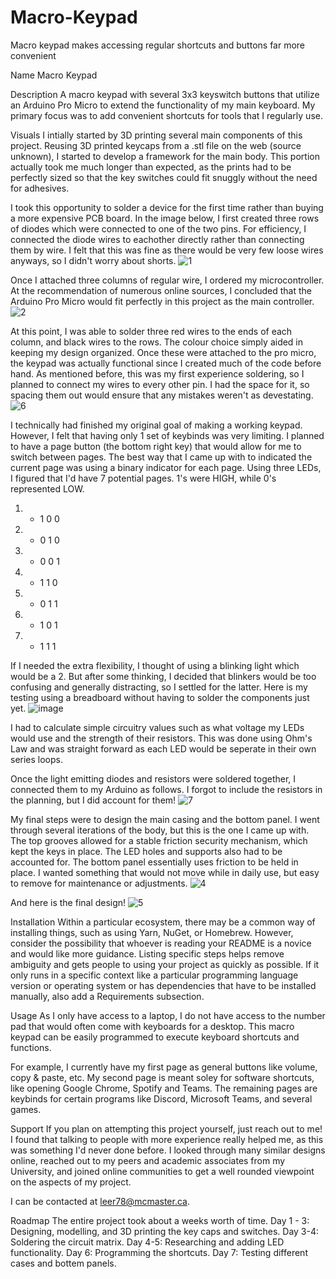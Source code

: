 # Macro-Keypad
Macro keypad makes accessing regular shortcuts and buttons far more convenient

Name
Macro Keypad

Description
A macro keypad with several 3x3 keyswitch buttons that utilize an Arduino Pro Micro to extend the functionality of my main keyboard. My primary focus was to add convenient shortcuts for tools that I regularly use.

Visuals
I intially started by 3D printing several main components of this project. Reusing 3D printed keycaps from a .stl file on the web (source unknown), I started to develop a framework for the main body. This portion actually took me much longer than expected, as the prints had to be perfectly sized so that the key switches could fit snuggly without the need for adhesives. 

I took this opportunity to solder a device for the first time rather than buying a more expensive PCB board. In the image below, I first created three rows of diodes which were connected to one of the two pins. For efficiency, I connected the diode wires to eachother directly rather than connecting them by wire. I felt that this was fine as there would be very few loose wires anyways, so I didn't worry about shorts. 
![1](https://user-images.githubusercontent.com/74937113/117227209-511dfa80-ade4-11eb-9c58-a4904fa6fd2f.jpg)

Once I attached three columns of regular wire, I ordered my microcontroller. At the recommendation of numerous online sources, I concluded that the Arduino Pro Micro would fit perfectly in this project as the main controller. 
![2](https://user-images.githubusercontent.com/74937113/117227218-5418eb00-ade4-11eb-9b0f-26ac4e0662a6.jpg)

At this point, I was able to solder three red wires to the ends of each column, and black wires to the rows. The colour choice simply aided in keeping my design organized. Once these were attached to the pro micro, the keypad was actually functional since I created much of the code before hand. As mentioned before, this was my first experience soldering, so I planned to connect my wires to every other pin. I had the space for it, so spacing them out would ensure that any mistakes weren't as devestating.
![6](https://user-images.githubusercontent.com/74937113/117228586-52045b80-ade7-11eb-9c25-480cad9e5223.png)

I technically had finished my original goal of making a working keypad. However, I felt that having only 1 set of keybinds was very limiting. I planned to have a page button (the bottom right key) that would allow for me to switch between pages. The best way that I came up with to indicated the current page was using a binary indicator for each page. Using three LEDs, I figured that I'd have 7 potential pages. 1's were HIGH, while 0's represented LOW.

1. - 1 0 0
2. - 0 1 0
3. - 0 0 1
4. - 1 1 0
5. - 0 1 1
6. - 1 0 1
7. - 1 1 1

If I needed the extra flexibility, I thought of using a blinking light which would be a 2. But after some thinking, I decided that blinkers would be too confusing and generally distracting, so I settled for the latter. Here is my testing using a breadboard without having to solder the components just yet. 
![image](https://user-images.githubusercontent.com/74937113/117229016-351c5800-ade8-11eb-89a5-3ab54b6ecccd.png)

I had to calculate simple circuitry values such as what voltage my LEDs would use and the strength of their resistors. This was done using Ohm's Law and was straight forward as each LED would be seperate in their own series loops. 

Once the light emitting diodes and resistors were soldered together, I connected them to my Arduino as follows. I forgot to include the resistors in the planning, but I did account for them!
![7](https://user-images.githubusercontent.com/74937113/117230265-b674ea00-adea-11eb-87af-e3fac6dc9452.png)

My final steps were to design the main casing and the bottom panel. I went through several iterations of the body, but this is the one I came up with. The top grooves allowed for a stable friction security mechanism, which kept the keys in place. The LED holes and supports also had to be accounted for. The bottom panel essentially uses friction to be held in place. I wanted something that would not move while in daily use, but easy to remove for maintenance or adjustments. 
![4](https://user-images.githubusercontent.com/74937113/117227234-58dd9f00-ade4-11eb-8b52-ad30677da713.png)

And here is the final design!
![5](https://user-images.githubusercontent.com/74937113/117227236-59763580-ade4-11eb-8d2a-2614964dda7d.jpg)


Installation
Within a particular ecosystem, there may be a common way of installing things, such as using Yarn, NuGet, or Homebrew. However, consider the possibility that whoever is reading your README is a novice and would like more guidance. Listing specific steps helps remove ambiguity and gets people to using your project as quickly as possible. If it only runs in a specific context like a particular programming language version or operating system or has dependencies that have to be installed manually, also add a Requirements subsection.

Usage
As I only have access to a laptop, I do not have access to the number pad that would often come with keyboards for a desktop. This macro keypad can be easily programmed to execute keyboard shortcuts and functions.

For example, I currently have my first page as general buttons like volume, copy & paste, etc. My second page is meant soley for software shortcuts, like opening Google Chrome, Spotify and Teams. The remaining pages are keybinds for certain programs like Discord, Microsoft Teams, and several games. 


Support
If you plan on attempting this project yourself, just reach out to me! I found that talking to people with more experience really helped me, as this was something I'd never done before. I looked through many similar designs online, reached out to my peers and academic associates from my University, and joined online communities to get a well rounded viewpoint on the aspects of my project.

I can be contacted at leer78@mcmaster.ca.

Roadmap
The entire project took about a weeks worth of time. 
Day 1 - 3: Designing, modelling, and 3D printing the key caps and switches.
Day 3-4: Soldering the circuit matrix.
Day 4-5: Researching and adding LED functionality.
Day 6: Programming the shortcuts.
Day 7: Testing different cases and bottem panels.

